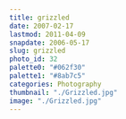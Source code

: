 ```yaml
---
title: grizzled
date: 2007-02-17
lastmod: 2011-04-09
snapdate: 2006-05-17
slug: grizzled
photo_id: 32
palette0: "#062f30"
palette1: "#8ab7c5"
categories: Photography
thumbnail: "./Grizzled.jpg"
image: "./Grizzled.jpg"
---
```

